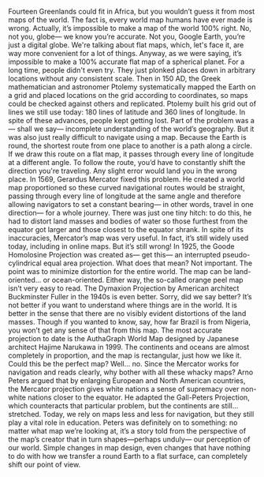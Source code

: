Fourteen Greenlands could fit in Africa, but you wouldn’t guess it from most maps of the world. The fact is, every world map humans have ever made is wrong. Actually, it’s impossible to make a map of the world 100% right. No, not you, globe— we know you’re accurate. Not you, Google Earth, you’re just a digital globe. We're talking about flat maps, which, let's face it, are way more convenient for a lot of things. Anyway, as we were saying, it’s impossible to make a 100% accurate flat map of a spherical planet. For a long time, people didn't even try. They just plonked places down in arbitrary locations without any consistent scale. Then in 150 AD, the Greek mathematician and astronomer Ptolemy systematically mapped the Earth on a grid and placed locations on the grid according to coordinates, so maps could be checked against others and replicated. Ptolemy built his grid out of lines we still use today: 180 lines of latitude and 360 lines of longitude. In spite of these advances, people kept getting lost. Part of the problem was a— shall we say— incomplete understanding of the world’s geography. But it was also just really difficult to navigate using a map. Because the Earth is round, the shortest route from one place to another is a path along a circle. If we draw this route on a flat map, it passes through every line of longitude at a different angle. To follow the route, you’d have to constantly shift the direction you're traveling. Any slight error would land you in the wrong place. In 1569, Gerardus Mercator fixed this problem. He created a world map proportioned so these curved navigational routes would be straight, passing through every line of longitude at the same angle and therefore allowing navigators to set a constant bearing— in other words, travel in one direction— for a whole journey. There was just one tiny hitch: to do this, he had to distort land masses and bodies of water so those furthest from the equator got larger and those closest to the equator shrank. In spite of its inaccuracies, Mercator’s map was very useful. In fact, it’s still widely used today, including in online maps. But it’s still wrong! In 1925, the Goode Homolosine Projection was created as— get this— an interrupted pseudo-cylindrical equal area projection. What does that mean? Not important. The point was to minimize distortion for the entire world. The map can be land-oriented... or ocean-oriented. Either way, the so-called orange peel map isn’t very easy to read. The Dymaxion Projection by American architect Buckminster Fuller in the 1940s is even better. Sorry, did we say better? It’s not better if you want to understand where things are in the world. It is better in the sense that there are no visibly evident distortions of the land masses. Though if you wanted to know, say, how far Brazil is from Nigeria, you won’t get any sense of that from this map. The most accurate projection to date is the AuthaGraph World Map designed by Japanese architect Hajime Narukawa in 1999. The continents and oceans are almost completely in proportion, and the map is rectangular, just how we like it. Could this be the perfect map? Well... no. Since the Mercator works for navigation and reads clearly, why bother with all these whacky maps? Arno Peters argued that by enlarging European and North American countries, the Mercator projection gives white nations a sense of supremacy over non-white nations closer to the equator. He adapted the Gall-Peters Projection, which counteracts that particular problem, but the continents are still... stretched. Today, we rely on maps less and less for navigation, but they still play a vital role in education. Peters was definitely on to something: no matter what map we’re looking at, it’s a story told from the perspective of the map’s creator that in turn shapes—perhaps unduly— our perception of our world. Simple changes in map design, even changes that have nothing to do with how we transfer a round Earth to a flat surface, can completely shift our point of view. 
